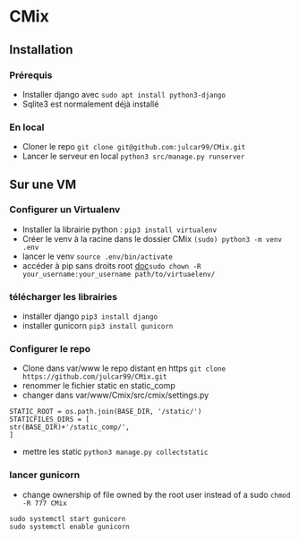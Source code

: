 # CMix

## Installation

### Prérequis

* Installer django avec `sudo apt install python3-django`
* Sqlite3 est normalement déjà installé

### En local

* Cloner le repo `git clone git@github.com:julcar99/CMix.git`
* Lancer le serveur en local `python3 src/manage.py runserver`

## Sur une VM

### Configurer un Virtualenv

* Installer la librairie python : `pip3 install virtualenv`
* Créer le venv à la racine dans le dossier CMix `(sudo) python3 -m venv .env`
* lancer le venv  `source .env/bin/activate`
* accéder à pip sans droits root [doc]( https://stackoverflow.com/questions/19471972/how-to-avoid-permission-denied-when-using-pip-with-virtualenv )`sudo chown -R your_username:your_username path/to/virtuaelenv/` 

### télécharger les librairies 

* installer django `pip3 install django`
* installer gunicorn `pip3 install gunicorn`

### Configurer le repo

- Clone dans var/www le repo distant en https `git clone https://github.com/julcar99/CMix.git`
- renommer le fichier static en static_comp
- changer dans  var/www/Cmix/src/cmix/settings.py
```
STATIC_ROOT = os.path.join(BASE_DIR, '/static/')
STATICFILES_DIRS = [
str(BASE_DIR)+'/static_comp/',
]
```
- mettre les static `python3 manage.py collectstatic`

### lancer gunicorn

* change ownership of file owned by the root user instead of a sudo `chmod -R 777 CMix`
```
sudo systemctl start gunicorn
sudo systemctl enable gunicorn
```

